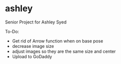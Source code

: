 ashley
======

Senior Project for Ashley Syed

To-Do:
- Get rid of Arrow function when on base pose
- decrease image size
- adjust images so they are the same size and center
- Upload to GoDaddy